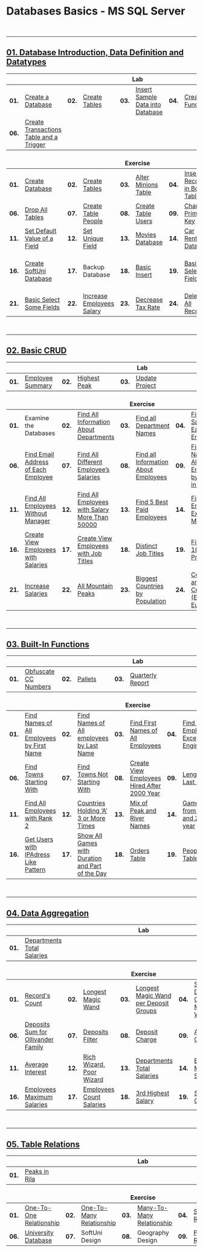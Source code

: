 # Databases Basics - MS SQL Server

<br/>

---

## <a href="https://github.com/radrex/SoftuniCourses/tree/master/C%23%20Web%20Developer/C%23%20DB/01.Databases%20Basics%20-%20MS%20SQL%20Server/01.Database%20Introduction%2C%20Data%20Definition%20and%20Datatypes">01. Database Introduction, Data Definition and Datatypes</a>

<table>
  <thead>
    <tr>
      <th colspan="10" style="text-align:center;">Lab</th>
    </tr>
  </thead>
  <tbody>
    <tr>
      <td><b>01.</b></td>
      <td><a href="https://github.com/radrex/SoftuniCourses/blob/abeb03179259538e19b26797df06e1498c6bff2e/C%23%20Web%20Developer/C%23%20DB/01.Databases%20Basics%20-%20MS%20SQL%20Server/01.Database%20Introduction%2C%20Data%20Definition%20and%20Datatypes/Lab.sql#L4">Create a Database</a></td>
      <td><b>02.</b></td>
      <td><a href="https://github.com/radrex/SoftuniCourses/blob/abeb03179259538e19b26797df06e1498c6bff2e/C%23%20Web%20Developer/C%23%20DB/01.Databases%20Basics%20-%20MS%20SQL%20Server/01.Database%20Introduction%2C%20Data%20Definition%20and%20Datatypes/Lab.sql#L12">Create Tables</a></td>
      <td><b>03.</b></td>
      <td><a href="https://github.com/radrex/SoftuniCourses/blob/abeb03179259538e19b26797df06e1498c6bff2e/C%23%20Web%20Developer/C%23%20DB/01.Databases%20Basics%20-%20MS%20SQL%20Server/01.Database%20Introduction%2C%20Data%20Definition%20and%20Datatypes/Lab.sql#L31">Insert Sample Data into Database</a></td>
      <td><b>04.</b></td>
      <td><a href="https://github.com/radrex/SoftuniCourses/blob/abeb03179259538e19b26797df06e1498c6bff2e/C%23%20Web%20Developer/C%23%20DB/01.Databases%20Basics%20-%20MS%20SQL%20Server/01.Database%20Introduction%2C%20Data%20Definition%20and%20Datatypes/Lab.sql#L49">Create a Function</a></td>
      <td><b>05.</b></td>
      <td><a href="https://github.com/radrex/SoftuniCourses/blob/abeb03179259538e19b26797df06e1498c6bff2e/C%23%20Web%20Developer/C%23%20DB/01.Databases%20Basics%20-%20MS%20SQL%20Server/01.Database%20Introduction%2C%20Data%20Definition%20and%20Datatypes/Lab.sql#L62">Create Procedures</a></td>
    </tr>
    <tr>
      <td><b>06.</b></td>
      <td><a href="https://github.com/radrex/SoftuniCourses/blob/abeb03179259538e19b26797df06e1498c6bff2e/C%23%20Web%20Developer/C%23%20DB/01.Databases%20Basics%20-%20MS%20SQL%20Server/01.Database%20Introduction%2C%20Data%20Definition%20and%20Datatypes/Lab.sql#L101">Create Transactions Table and a Trigger</a></td>
      <td colspan="8"></td>
    </tr>
  </tbody>
  <thead>
    <tr>
      <th colspan="10" style="text-align:center;"><br>Exercise</th>
    </tr>
  </thead>
  <tbody>
    <tr>
      <td><b>01.</b></td>
      <td><a href="https://github.com/radrex/SoftuniCourses/blob/76a332563c5a94d3c2ffcbbd717bac8bc9a87866/C%23%20Web%20Developer/C%23%20DB/01.Databases%20Basics%20-%20MS%20SQL%20Server/01.Database%20Introduction%2C%20Data%20Definition%20and%20Datatypes/MinionsDB.sql#L4">Create Database</a></td>
      <td><b>02.</b></td>
      <td><a href="https://github.com/radrex/SoftuniCourses/blob/76a332563c5a94d3c2ffcbbd717bac8bc9a87866/C%23%20Web%20Developer/C%23%20DB/01.Databases%20Basics%20-%20MS%20SQL%20Server/01.Database%20Introduction%2C%20Data%20Definition%20and%20Datatypes/MinionsDB.sql#L11">Create Tables</a></td>
      <td><b>03.</b></td>
      <td><a href="https://github.com/radrex/SoftuniCourses/blob/76a332563c5a94d3c2ffcbbd717bac8bc9a87866/C%23%20Web%20Developer/C%23%20DB/01.Databases%20Basics%20-%20MS%20SQL%20Server/01.Database%20Introduction%2C%20Data%20Definition%20and%20Datatypes/MinionsDB.sql#L26">Alter Minions Table</a></td>
      <td><b>04.</b></td>
      <td><a href="https://github.com/radrex/SoftuniCourses/blob/76a332563c5a94d3c2ffcbbd717bac8bc9a87866/C%23%20Web%20Developer/C%23%20DB/01.Databases%20Basics%20-%20MS%20SQL%20Server/01.Database%20Introduction%2C%20Data%20Definition%20and%20Datatypes/MinionsDB.sql#L30">Insert Records in Both Tables</a></td>
      <td><b>05.</b></td>
      <td><a href="https://github.com/radrex/SoftuniCourses/blob/76a332563c5a94d3c2ffcbbd717bac8bc9a87866/C%23%20Web%20Developer/C%23%20DB/01.Databases%20Basics%20-%20MS%20SQL%20Server/01.Database%20Introduction%2C%20Data%20Definition%20and%20Datatypes/MinionsDB.sql#L42">Truncate Table Minions</a></td>
    </tr>
    <tr>
      <td><b>06.</b></td>
      <td><a href="https://github.com/radrex/SoftuniCourses/blob/76a332563c5a94d3c2ffcbbd717bac8bc9a87866/C%23%20Web%20Developer/C%23%20DB/01.Databases%20Basics%20-%20MS%20SQL%20Server/01.Database%20Introduction%2C%20Data%20Definition%20and%20Datatypes/MinionsDB.sql#L45">Drop All Tables</a></td>
      <td><b>07.</b></td>
      <td><a href="https://github.com/radrex/SoftuniCourses/blob/76a332563c5a94d3c2ffcbbd717bac8bc9a87866/C%23%20Web%20Developer/C%23%20DB/01.Databases%20Basics%20-%20MS%20SQL%20Server/01.Database%20Introduction%2C%20Data%20Definition%20and%20Datatypes/MinionsDB.sql#L49">Create Table People</a></td>
      <td><b>08.</b></td>
      <td><a href="https://github.com/radrex/SoftuniCourses/blob/76a332563c5a94d3c2ffcbbd717bac8bc9a87866/C%23%20Web%20Developer/C%23%20DB/01.Databases%20Basics%20-%20MS%20SQL%20Server/01.Database%20Introduction%2C%20Data%20Definition%20and%20Datatypes/MinionsDB.sql#L68">Create Table Users</a></td>
      <td><b>09.</b></td>
      <td><a href="https://github.com/radrex/SoftuniCourses/blob/76a332563c5a94d3c2ffcbbd717bac8bc9a87866/C%23%20Web%20Developer/C%23%20DB/01.Databases%20Basics%20-%20MS%20SQL%20Server/01.Database%20Introduction%2C%20Data%20Definition%20and%20Datatypes/MinionsDB.sql#L85">Change Primary Key</a></td>
      <td><b>10.</b></td>
      <td><a href="https://github.com/radrex/SoftuniCourses/blob/76a332563c5a94d3c2ffcbbd717bac8bc9a87866/C%23%20Web%20Developer/C%23%20DB/01.Databases%20Basics%20-%20MS%20SQL%20Server/01.Database%20Introduction%2C%20Data%20Definition%20and%20Datatypes/MinionsDB.sql#L92">Add Check Constraint</a></td>
    </tr>
    <tr>
      <td><b>11.</b></td>
      <td><a href="https://github.com/radrex/SoftuniCourses/blob/76a332563c5a94d3c2ffcbbd717bac8bc9a87866/C%23%20Web%20Developer/C%23%20DB/01.Databases%20Basics%20-%20MS%20SQL%20Server/01.Database%20Introduction%2C%20Data%20Definition%20and%20Datatypes/MinionsDB.sql#L96">Set Default Value of a Field</a></td>
      <td><b>12.</b></td>
      <td><a href="https://github.com/radrex/SoftuniCourses/blob/76a332563c5a94d3c2ffcbbd717bac8bc9a87866/C%23%20Web%20Developer/C%23%20DB/01.Databases%20Basics%20-%20MS%20SQL%20Server/01.Database%20Introduction%2C%20Data%20Definition%20and%20Datatypes/MinionsDB.sql#L100">Set Unique Field</a></td>
      <td><b>13.</b></td>
      <td><a href="https://github.com/radrex/SoftuniCourses/blob/875a29c6369475f9ec63fdd3e9f2ff71d4bf1f2f/C%23%20Web%20Developer/C%23%20DB/01.Databases%20Basics%20-%20MS%20SQL%20Server/01.Database%20Introduction%2C%20Data%20Definition%20and%20Datatypes/MoviesDB.sql#L4">Movies Database</a></td>
      <td><b>14.</b></td>
      <td><a href="https://github.com/radrex/SoftuniCourses/blob/875a29c6369475f9ec63fdd3e9f2ff71d4bf1f2f/C%23%20Web%20Developer/C%23%20DB/01.Databases%20Basics%20-%20MS%20SQL%20Server/01.Database%20Introduction%2C%20Data%20Definition%20and%20Datatypes/CarRentalDB.sql#L4">Car Rental Database</a></td>
      <td><b>15.</b></td>
      <td><a href="https://github.com/radrex/SoftuniCourses/blob/9b3741b1d687270888a382d1fec944dae607ee95/C%23%20Web%20Developer/C%23%20DB/01.Databases%20Basics%20-%20MS%20SQL%20Server/01.Database%20Introduction%2C%20Data%20Definition%20and%20Datatypes/HotelDB.sql#L4">Hotel Database</a></td>
    </tr>
    <tr>
      <td><b>16.</b></td>
      <td><a href="https://github.com/radrex/SoftuniCourses/blob/9b3741b1d687270888a382d1fec944dae607ee95/C%23%20Web%20Developer/C%23%20DB/01.Databases%20Basics%20-%20MS%20SQL%20Server/01.Database%20Introduction%2C%20Data%20Definition%20and%20Datatypes/SoftUniDB.sql#L4">Create SoftUni Database</a></td>
      <td><b>17.</b></td>
      <td>Backup Database</td>
      <td><b>18.</b></td>
      <td><a href="https://github.com/radrex/SoftuniCourses/blob/9b3741b1d687270888a382d1fec944dae607ee95/C%23%20Web%20Developer/C%23%20DB/01.Databases%20Basics%20-%20MS%20SQL%20Server/01.Database%20Introduction%2C%20Data%20Definition%20and%20Datatypes/SoftUniDB.sql#L39">Basic Insert</a></td>
      <td><b>19.</b></td>
      <td><a href="https://github.com/radrex/SoftuniCourses/blob/9b3741b1d687270888a382d1fec944dae607ee95/C%23%20Web%20Developer/C%23%20DB/01.Databases%20Basics%20-%20MS%20SQL%20Server/01.Database%20Introduction%2C%20Data%20Definition%20and%20Datatypes/SoftUniDB.sql#L60">Basic Select All Fields</a></td>
      <td><b>20.</b></td>
      <td><a href="https://github.com/radrex/SoftuniCourses/blob/9b3741b1d687270888a382d1fec944dae607ee95/C%23%20Web%20Developer/C%23%20DB/01.Databases%20Basics%20-%20MS%20SQL%20Server/01.Database%20Introduction%2C%20Data%20Definition%20and%20Datatypes/SoftUniDB.sql#L65">Basic Select All Fields and Order Them</a></td>
    </tr>
    <tr>
      <td><b>21.</b></td>
      <td><a href="https://github.com/radrex/SoftuniCourses/blob/9b3741b1d687270888a382d1fec944dae607ee95/C%23%20Web%20Developer/C%23%20DB/01.Databases%20Basics%20-%20MS%20SQL%20Server/01.Database%20Introduction%2C%20Data%20Definition%20and%20Datatypes/SoftUniDB.sql#L70">Basic Select Some Fields</a></td>
      <td><b>22.</b></td>
      <td><a href="https://github.com/radrex/SoftuniCourses/blob/9b3741b1d687270888a382d1fec944dae607ee95/C%23%20Web%20Developer/C%23%20DB/01.Databases%20Basics%20-%20MS%20SQL%20Server/01.Database%20Introduction%2C%20Data%20Definition%20and%20Datatypes/SoftUniDB.sql#L75">Increase Employees Salary</a></td>
      <td><b>23.</b></td>
      <td><a href="https://github.com/radrex/SoftuniCourses/blob/875a29c6369475f9ec63fdd3e9f2ff71d4bf1f2f/C%23%20Web%20Developer/C%23%20DB/01.Databases%20Basics%20-%20MS%20SQL%20Server/01.Database%20Introduction%2C%20Data%20Definition%20and%20Datatypes/HotelDB.sql#L119">Decrease Tax Rate</a></td>
      <td><b>24.</b></td>
      <td><a href="https://github.com/radrex/SoftuniCourses/blob/875a29c6369475f9ec63fdd3e9f2ff71d4bf1f2f/C%23%20Web%20Developer/C%23%20DB/01.Databases%20Basics%20-%20MS%20SQL%20Server/01.Database%20Introduction%2C%20Data%20Definition%20and%20Datatypes/HotelDB.sql#L125">Delete All Records</a></td>
      <td colspan="2"></td>
    </tr>
  </tbody>
</table>

<br/>

---

## <a href="https://github.com/radrex/SoftuniCourses/tree/master/C%23%20Web%20Developer/C%23%20DB/01.Databases%20Basics%20-%20MS%20SQL%20Server/02.Basic%20CRUD">02. Basic CRUD</a>

<table>
  <thead>
    <tr>
      <th colspan="10" style="text-align:center;">Lab</th>
    </tr>
  </thead>
  <tbody>
    <tr>
      <td><b>01.</b></td>
      <td><a href="https://github.com/radrex/SoftuniCourses/blob/abeb03179259538e19b26797df06e1498c6bff2e/C%23%20Web%20Developer/C%23%20DB/01.Databases%20Basics%20-%20MS%20SQL%20Server/02.Basic%20CRUD/Lab.sql#L4">Employee Summary</a></td>
      <td><b>02.</b></td>
      <td><a href="https://github.com/radrex/SoftuniCourses/blob/abeb03179259538e19b26797df06e1498c6bff2e/C%23%20Web%20Developer/C%23%20DB/01.Databases%20Basics%20-%20MS%20SQL%20Server/02.Basic%20CRUD/Lab.sql#L12">Highest Peak</a></td>
      <td><b>03.</b></td>
      <td><a href="https://github.com/radrex/SoftuniCourses/blob/abeb03179259538e19b26797df06e1498c6bff2e/C%23%20Web%20Developer/C%23%20DB/01.Databases%20Basics%20-%20MS%20SQL%20Server/02.Basic%20CRUD/Lab.sql#L20">Update Project</a></td>
      <td colspan="4"></td>
    </tr>
  </tbody>
  <thead>
    <tr>
      <th colspan="10" style="text-align:center;"><br>Exercise</th>
    </tr>
  </thead>
  <tbody>
    <tr>
      <td><b>01.</b></td>
      <td>Examine the Databases</td>
      <td><b>02.</b></td>
      <td><a href="https://github.com/radrex/SoftuniCourses/blob/abeb03179259538e19b26797df06e1498c6bff2e/C%23%20Web%20Developer/C%23%20DB/01.Databases%20Basics%20-%20MS%20SQL%20Server/02.Basic%20CRUD/Exercise.sql#L6">Find All Information About Departments</a></td>
      <td><b>03.</b></td>
      <td><a href="https://github.com/radrex/SoftuniCourses/blob/abeb03179259538e19b26797df06e1498c6bff2e/C%23%20Web%20Developer/C%23%20DB/01.Databases%20Basics%20-%20MS%20SQL%20Server/02.Basic%20CRUD/Exercise.sql#L12">Find all Department Names</a></td>
      <td><b>04.</b></td>
      <td><a href="https://github.com/radrex/SoftuniCourses/blob/abeb03179259538e19b26797df06e1498c6bff2e/C%23%20Web%20Developer/C%23%20DB/01.Databases%20Basics%20-%20MS%20SQL%20Server/02.Basic%20CRUD/Exercise.sql#L16">Find Salary of Each Employee</a></td>
      <td><b>05.</b></td>
      <td><a href="https://github.com/radrex/SoftuniCourses/blob/abeb03179259538e19b26797df06e1498c6bff2e/C%23%20Web%20Developer/C%23%20DB/01.Databases%20Basics%20-%20MS%20SQL%20Server/02.Basic%20CRUD/Exercise.sql#L22">Find Full Name of Each Employee</a></td>
    </tr>
    <tr>
      <td><b>06.</b></td>
      <td><a href="https://github.com/radrex/SoftuniCourses/blob/abeb03179259538e19b26797df06e1498c6bff2e/C%23%20Web%20Developer/C%23%20DB/01.Databases%20Basics%20-%20MS%20SQL%20Server/02.Basic%20CRUD/Exercise.sql#L28">Find Email Address of Each Employee</a></td>
      <td><b>07.</b></td>
      <td><a href="https://github.com/radrex/SoftuniCourses/blob/abeb03179259538e19b26797df06e1498c6bff2e/C%23%20Web%20Developer/C%23%20DB/01.Databases%20Basics%20-%20MS%20SQL%20Server/02.Basic%20CRUD/Exercise.sql#L32">Find All Different Employee’s Salaries</a></td>
      <td><b>08.</b></td>
      <td><a href="https://github.com/radrex/SoftuniCourses/blob/abeb03179259538e19b26797df06e1498c6bff2e/C%23%20Web%20Developer/C%23%20DB/01.Databases%20Basics%20-%20MS%20SQL%20Server/02.Basic%20CRUD/Exercise.sql#L36">Find all Information About Employees</a></td>
      <td><b>09.</b></td>
      <td><a href="https://github.com/radrex/SoftuniCourses/blob/abeb03179259538e19b26797df06e1498c6bff2e/C%23%20Web%20Developer/C%23%20DB/01.Databases%20Basics%20-%20MS%20SQL%20Server/02.Basic%20CRUD/Exercise.sql#L41">Find Names of All Employees by Salary in Range</a></td>
      <td><b>10.</b></td>
      <td><a href="https://github.com/radrex/SoftuniCourses/blob/abeb03179259538e19b26797df06e1498c6bff2e/C%23%20Web%20Developer/C%23%20DB/01.Databases%20Basics%20-%20MS%20SQL%20Server/02.Basic%20CRUD/Exercise.sql#L48">Find Names of All Employees </a></td>
    </tr>
    <tr>
      <td><b>11.</b></td>
      <td><a href="https://github.com/radrex/SoftuniCourses/blob/abeb03179259538e19b26797df06e1498c6bff2e/C%23%20Web%20Developer/C%23%20DB/01.Databases%20Basics%20-%20MS%20SQL%20Server/02.Basic%20CRUD/Exercise.sql#L53">Find All Employees Without Manager</a></td>
      <td><b>12.</b></td>
      <td><a href="https://github.com/radrex/SoftuniCourses/blob/abeb03179259538e19b26797df06e1498c6bff2e/C%23%20Web%20Developer/C%23%20DB/01.Databases%20Basics%20-%20MS%20SQL%20Server/02.Basic%20CRUD/Exercise.sql#L59">Find All Employees with Salary More Than 50000</a></td>
      <td><b>13.</b></td>
      <td><a href="https://github.com/radrex/SoftuniCourses/blob/abeb03179259538e19b26797df06e1498c6bff2e/C%23%20Web%20Developer/C%23%20DB/01.Databases%20Basics%20-%20MS%20SQL%20Server/02.Basic%20CRUD/Exercise.sql#L67">Find 5 Best Paid Employees</a></td>
      <td><b>14.</b></td>
      <td><a href="https://github.com/radrex/SoftuniCourses/blob/abeb03179259538e19b26797df06e1498c6bff2e/C%23%20Web%20Developer/C%23%20DB/01.Databases%20Basics%20-%20MS%20SQL%20Server/02.Basic%20CRUD/Exercise.sql#L73">Find All Employees Except Marketing</a></td>
      <td><b>15.</b></td>
      <td><a href="https://github.com/radrex/SoftuniCourses/blob/abeb03179259538e19b26797df06e1498c6bff2e/C%23%20Web%20Developer/C%23%20DB/01.Databases%20Basics%20-%20MS%20SQL%20Server/02.Basic%20CRUD/Exercise.sql#L79">Sort Employees Table</a></td>
    </tr>
    <tr>
      <td><b>16.</b></td>
      <td><a href="https://github.com/radrex/SoftuniCourses/blob/abeb03179259538e19b26797df06e1498c6bff2e/C%23%20Web%20Developer/C%23%20DB/01.Databases%20Basics%20-%20MS%20SQL%20Server/02.Basic%20CRUD/Exercise.sql#L87">Create View Employees with Salaries</a></td>
      <td><b>17.</b></td>
      <td><a href="https://github.com/radrex/SoftuniCourses/blob/abeb03179259538e19b26797df06e1498c6bff2e/C%23%20Web%20Developer/C%23%20DB/01.Databases%20Basics%20-%20MS%20SQL%20Server/02.Basic%20CRUD/Exercise.sql#L94">Create View Employees with Job Titles</a></td>
      <td><b>18.</b></td>
      <td><a href="https://github.com/radrex/SoftuniCourses/blob/abeb03179259538e19b26797df06e1498c6bff2e/C%23%20Web%20Developer/C%23%20DB/01.Databases%20Basics%20-%20MS%20SQL%20Server/02.Basic%20CRUD/Exercise.sql#L100">Distinct Job Titles</a></td>
      <td><b>19.</b></td>
      <td><a href="https://github.com/radrex/SoftuniCourses/blob/abeb03179259538e19b26797df06e1498c6bff2e/C%23%20Web%20Developer/C%23%20DB/01.Databases%20Basics%20-%20MS%20SQL%20Server/02.Basic%20CRUD/Exercise.sql#L104">Find First 10 Started Projects</a></td>
      <td><b>20.</b></td>
      <td><a href="https://github.com/radrex/SoftuniCourses/blob/abeb03179259538e19b26797df06e1498c6bff2e/C%23%20Web%20Developer/C%23%20DB/01.Databases%20Basics%20-%20MS%20SQL%20Server/02.Basic%20CRUD/Exercise.sql#L110">Last 7 Hired Employees</a></td>
    </tr>
    <tr>
      <td><b>21.</b></td>
      <td><a href="https://github.com/radrex/SoftuniCourses/blob/abeb03179259538e19b26797df06e1498c6bff2e/C%23%20Web%20Developer/C%23%20DB/01.Databases%20Basics%20-%20MS%20SQL%20Server/02.Basic%20CRUD/Exercise.sql#L117">Increase Salaries</a></td>
      <td><b>22.</b></td>
      <td><a href="https://github.com/radrex/SoftuniCourses/blob/abeb03179259538e19b26797df06e1498c6bff2e/C%23%20Web%20Developer/C%23%20DB/01.Databases%20Basics%20-%20MS%20SQL%20Server/02.Basic%20CRUD/Exercise.sql#L124">All Mountain Peaks</a></td>
      <td><b>23.</b></td>
      <td><a href="https://github.com/radrex/SoftuniCourses/blob/abeb03179259538e19b26797df06e1498c6bff2e/C%23%20Web%20Developer/C%23%20DB/01.Databases%20Basics%20-%20MS%20SQL%20Server/02.Basic%20CRUD/Exercise.sql#L132">Biggest Countries by Population</a></td>
      <td><b>24.</b></td>
      <td><a href="https://github.com/radrex/SoftuniCourses/blob/abeb03179259538e19b26797df06e1498c6bff2e/C%23%20Web%20Developer/C%23%20DB/01.Databases%20Basics%20-%20MS%20SQL%20Server/02.Basic%20CRUD/Exercise.sql#L140">Countries and Currency (Euro / Not Euro)</a></td>
      <td><b>25.</b></td>
      <td><a href="https://github.com/radrex/SoftuniCourses/blob/abeb03179259538e19b26797df06e1498c6bff2e/C%23%20Web%20Developer/C%23%20DB/01.Databases%20Basics%20-%20MS%20SQL%20Server/02.Basic%20CRUD/Exercise.sql#L150">All Diablo Characters</a></td>
    </tr>
  </tbody>
</table>

<br/>

---

## <a href="https://github.com/radrex/SoftuniCourses/tree/master/C%23%20Web%20Developer/C%23%20DB/01.Databases%20Basics%20-%20MS%20SQL%20Server/03.Built-In%20Functions">03. Built-In Functions</a>

<table>
  <thead>
    <tr>
      <th colspan="10" style="text-align:center;">Lab</th>
    </tr>
  </thead>
  <tbody>
    <tr>
      <td><b>01.</b></td>
      <td><a href="https://github.com/radrex/SoftuniCourses/blob/271f3ab5336c18f2b5128e4fce40f1eb93c53304/C%23%20Web%20Developer/C%23%20DB/01.Databases%20Basics%20-%20MS%20SQL%20Server/03.Built-In%20Functions/Lab.sql#L1">Obfuscate CC Numbers</a></td>
      <td><b>02.</b></td>
      <td><a href="https://github.com/radrex/SoftuniCourses/blob/271f3ab5336c18f2b5128e4fce40f1eb93c53304/C%23%20Web%20Developer/C%23%20DB/01.Databases%20Basics%20-%20MS%20SQL%20Server/03.Built-In%20Functions/Lab.sql#L9">Pallets</a></td>
      <td><b>03.</b></td>
      <td><a href="https://github.com/radrex/SoftuniCourses/blob/271f3ab5336c18f2b5128e4fce40f1eb93c53304/C%23%20Web%20Developer/C%23%20DB/01.Databases%20Basics%20-%20MS%20SQL%20Server/03.Built-In%20Functions/Lab.sql#L17">Quarterly Report</a></td>
      <td colspan="4"></td>
    </tr>
  </tbody>
  <thead>
    <tr>
      <th colspan="10" style="text-align:center;"><br>Exercise</th>
    </tr>
  </thead>
  <tbody>
    <tr>
      <td><b>01.</b></td>
      <td><a href="https://github.com/radrex/SoftuniCourses/blob/271f3ab5336c18f2b5128e4fce40f1eb93c53304/C%23%20Web%20Developer/C%23%20DB/01.Databases%20Basics%20-%20MS%20SQL%20Server/03.Built-In%20Functions/Exercise.sql#L1">Find Names of All Employees by First Name</a></td>
      <td><b>02.</b></td>
      <td><a href="https://github.com/radrex/SoftuniCourses/blob/271f3ab5336c18f2b5128e4fce40f1eb93c53304/C%23%20Web%20Developer/C%23%20DB/01.Databases%20Basics%20-%20MS%20SQL%20Server/03.Built-In%20Functions/Exercise.sql#L9">Find Names of All employees by Last Name</a></td>
      <td><b>03.</b></td>
      <td><a href="https://github.com/radrex/SoftuniCourses/blob/271f3ab5336c18f2b5128e4fce40f1eb93c53304/C%23%20Web%20Developer/C%23%20DB/01.Databases%20Basics%20-%20MS%20SQL%20Server/03.Built-In%20Functions/Exercise.sql#L15">Find First Names of All Employees</a></td>
      <td><b>04.</b></td>
      <td><a href="https://github.com/radrex/SoftuniCourses/blob/271f3ab5336c18f2b5128e4fce40f1eb93c53304/C%23%20Web%20Developer/C%23%20DB/01.Databases%20Basics%20-%20MS%20SQL%20Server/03.Built-In%20Functions/Exercise.sql#L20">Find All Employees Except Engineers</a></td>
      <td><b>05.</b></td>
      <td><a href="https://github.com/radrex/SoftuniCourses/blob/271f3ab5336c18f2b5128e4fce40f1eb93c53304/C%23%20Web%20Developer/C%23%20DB/01.Databases%20Basics%20-%20MS%20SQL%20Server/03.Built-In%20Functions/Exercise.sql#L26">Find Towns with Name Length</a></td>
    </tr>
    <tr>
      <td><b>06.</b></td>
      <td><a href="https://github.com/radrex/SoftuniCourses/blob/271f3ab5336c18f2b5128e4fce40f1eb93c53304/C%23%20Web%20Developer/C%23%20DB/01.Databases%20Basics%20-%20MS%20SQL%20Server/03.Built-In%20Functions/Exercise.sql#L32">Find Towns Starting With</a></td>
      <td><b>07.</b></td>
      <td><a href="https://github.com/radrex/SoftuniCourses/blob/271f3ab5336c18f2b5128e4fce40f1eb93c53304/C%23%20Web%20Developer/C%23%20DB/01.Databases%20Basics%20-%20MS%20SQL%20Server/03.Built-In%20Functions/Exercise.sql#L39">Find Towns Not Starting With</a></td>
      <td><b>08.</b></td>
      <td><a href="https://github.com/radrex/SoftuniCourses/blob/271f3ab5336c18f2b5128e4fce40f1eb93c53304/C%23%20Web%20Developer/C%23%20DB/01.Databases%20Basics%20-%20MS%20SQL%20Server/03.Built-In%20Functions/Exercise.sql#L46">Create View Employees Hired After 2000 Year</a></td>
      <td><b>09.</b></td>
      <td><a href="https://github.com/radrex/SoftuniCourses/blob/271f3ab5336c18f2b5128e4fce40f1eb93c53304/C%23%20Web%20Developer/C%23%20DB/01.Databases%20Basics%20-%20MS%20SQL%20Server/03.Built-In%20Functions/Exercise.sql#L53">Length of Last Name</a></td>
      <td><b>10.</b></td>
      <td><a href="https://github.com/radrex/SoftuniCourses/blob/271f3ab5336c18f2b5128e4fce40f1eb93c53304/C%23%20Web%20Developer/C%23%20DB/01.Databases%20Basics%20-%20MS%20SQL%20Server/03.Built-In%20Functions/Exercise.sql#L59">Rank Employees by Salary</a></td>
    </tr>
    <tr>
      <td><b>11.</b></td>
      <td><a href="https://github.com/radrex/SoftuniCourses/blob/271f3ab5336c18f2b5128e4fce40f1eb93c53304/C%23%20Web%20Developer/C%23%20DB/01.Databases%20Basics%20-%20MS%20SQL%20Server/03.Built-In%20Functions/Exercise.sql#L69">Find All Employees with Rank 2</a></td>
      <td><b>12.</b></td>
      <td><a href="https://github.com/radrex/SoftuniCourses/blob/271f3ab5336c18f2b5128e4fce40f1eb93c53304/C%23%20Web%20Developer/C%23%20DB/01.Databases%20Basics%20-%20MS%20SQL%20Server/03.Built-In%20Functions/Exercise.sql#L83">Countries Holding ‘A’ 3 or More Times</a></td>
      <td><b>13.</b></td>
      <td><a href="https://github.com/radrex/SoftuniCourses/blob/271f3ab5336c18f2b5128e4fce40f1eb93c53304/C%23%20Web%20Developer/C%23%20DB/01.Databases%20Basics%20-%20MS%20SQL%20Server/03.Built-In%20Functions/Exercise.sql#L92">Mix of Peak and River Names</a></td>
      <td><b>14.</b></td>
      <td><a href="https://github.com/radrex/SoftuniCourses/blob/271f3ab5336c18f2b5128e4fce40f1eb93c53304/C%23%20Web%20Developer/C%23%20DB/01.Databases%20Basics%20-%20MS%20SQL%20Server/03.Built-In%20Functions/Exercise.sql#L100">Games from 2011 and 2012 year</a></td>
      <td><b>15.</b></td>
      <td><a href="https://github.com/radrex/SoftuniCourses/blob/271f3ab5336c18f2b5128e4fce40f1eb93c53304/C%23%20Web%20Developer/C%23%20DB/01.Databases%20Basics%20-%20MS%20SQL%20Server/03.Built-In%20Functions/Exercise.sql#L109">User Email Providers</a></td>
    </tr>
    <tr>
      <td><b>16.</b></td>
      <td><a href="https://github.com/radrex/SoftuniCourses/blob/271f3ab5336c18f2b5128e4fce40f1eb93c53304/C%23%20Web%20Developer/C%23%20DB/01.Databases%20Basics%20-%20MS%20SQL%20Server/03.Built-In%20Functions/Exercise.sql#L115">Get Users with IPAdress Like Pattern</a></td>
      <td><b>17.</b></td>
      <td><a href="https://github.com/radrex/SoftuniCourses/blob/271f3ab5336c18f2b5128e4fce40f1eb93c53304/C%23%20Web%20Developer/C%23%20DB/01.Databases%20Basics%20-%20MS%20SQL%20Server/03.Built-In%20Functions/Exercise.sql#L122">Show All Games with Duration and Part of the Day</a></td>
      <td><b>18.</b></td>
      <td><a href="https://github.com/radrex/SoftuniCourses/blob/271f3ab5336c18f2b5128e4fce40f1eb93c53304/C%23%20Web%20Developer/C%23%20DB/01.Databases%20Basics%20-%20MS%20SQL%20Server/03.Built-In%20Functions/Exercise.sql#L141">Orders Table</a></td>
      <td><b>19.</b></td>
      <td><a href="https://github.com/radrex/SoftuniCourses/blob/271f3ab5336c18f2b5128e4fce40f1eb93c53304/C%23%20Web%20Developer/C%23%20DB/01.Databases%20Basics%20-%20MS%20SQL%20Server/03.Built-In%20Functions/Exercise.sql#L150">People Table</a></td>
      <td colspan="2"></td>
    </tr>
  </tbody>
</table>

<br/>

---

## <a href="https://github.com/radrex/SoftuniCourses/tree/master/C%23%20Web%20Developer/C%23%20DB/01.Databases%20Basics%20-%20MS%20SQL%20Server/04.Data%20Aggregation">04. Data Aggregation</a>

<table>
  <thead>
    <tr>
      <th colspan="10" style="text-align:center;">Lab</th>
    </tr>
  </thead>
  <tbody>
    <tr>
      <td><b>01.</b></td>
      <td><a href="https://github.com/radrex/SoftuniCourses/blob/ee1ee6ddb4e3c95741a32ae666a96fd14308bb96/C%23%20Web%20Developer/C%23%20DB/01.Databases%20Basics%20-%20MS%20SQL%20Server/04.Data%20Aggregation/Lab.sql#L1">Departments Total Salaries</a></td>
      <td colspan="8"></td>
    </tr>
  </tbody>
  <thead>
    <tr>
      <th colspan="10" style="text-align:center;"><br>Exercise</th>
    </tr>
  </thead>
  <tbody>
    <tr>
      <td><b>01.</b></td>
      <td><a href="https://github.com/radrex/SoftuniCourses/blob/ee1ee6ddb4e3c95741a32ae666a96fd14308bb96/C%23%20Web%20Developer/C%23%20DB/01.Databases%20Basics%20-%20MS%20SQL%20Server/04.Data%20Aggregation/Exercise.sql#L1">Record's Count</a></td>
      <td><b>02.</b></td>
      <td><a href="https://github.com/radrex/SoftuniCourses/blob/ee1ee6ddb4e3c95741a32ae666a96fd14308bb96/C%23%20Web%20Developer/C%23%20DB/01.Databases%20Basics%20-%20MS%20SQL%20Server/04.Data%20Aggregation/Exercise.sql#L8">Longest Magic Wand</a></td>
      <td><b>03.</b></td>
      <td><a href="https://github.com/radrex/SoftuniCourses/blob/ee1ee6ddb4e3c95741a32ae666a96fd14308bb96/C%23%20Web%20Developer/C%23%20DB/01.Databases%20Basics%20-%20MS%20SQL%20Server/04.Data%20Aggregation/Exercise.sql#L12">Longest Magic Wand per Deposit Groups</a></td>
      <td><b>04.</b></td>
      <td><a href="https://github.com/radrex/SoftuniCourses/blob/ee1ee6ddb4e3c95741a32ae666a96fd14308bb96/C%23%20Web%20Developer/C%23%20DB/01.Databases%20Basics%20-%20MS%20SQL%20Server/04.Data%20Aggregation/Exercise.sql#L18">Smallest Deposit Group per Magic Wand Size</a></td>
      <td><b>05.</b></td>
      <td><a href="https://github.com/radrex/SoftuniCourses/blob/ee1ee6ddb4e3c95741a32ae666a96fd14308bb96/C%23%20Web%20Developer/C%23%20DB/01.Databases%20Basics%20-%20MS%20SQL%20Server/04.Data%20Aggregation/Exercise.sql#L24">Deposits Sum</a></td>
    </tr>
    <tr>
      <td><b>06.</b></td>
      <td><a href="https://github.com/radrex/SoftuniCourses/blob/ee1ee6ddb4e3c95741a32ae666a96fd14308bb96/C%23%20Web%20Developer/C%23%20DB/01.Databases%20Basics%20-%20MS%20SQL%20Server/04.Data%20Aggregation/Exercise.sql#L30">Deposits Sum for Ollivander Family</a></td>
      <td><b>07.</b></td>
      <td><a href="https://github.com/radrex/SoftuniCourses/blob/ee1ee6ddb4e3c95741a32ae666a96fd14308bb96/C%23%20Web%20Developer/C%23%20DB/01.Databases%20Basics%20-%20MS%20SQL%20Server/04.Data%20Aggregation/Exercise.sql#L37">Deposits Filter</a></td>
      <td><b>08.</b></td>
      <td><a href="https://github.com/radrex/SoftuniCourses/blob/ee1ee6ddb4e3c95741a32ae666a96fd14308bb96/C%23%20Web%20Developer/C%23%20DB/01.Databases%20Basics%20-%20MS%20SQL%20Server/04.Data%20Aggregation/Exercise.sql#L46">Deposit Charge</a></td>
      <td><b>09.</b></td>
      <td><a href="https://github.com/radrex/SoftuniCourses/blob/ee1ee6ddb4e3c95741a32ae666a96fd14308bb96/C%23%20Web%20Developer/C%23%20DB/01.Databases%20Basics%20-%20MS%20SQL%20Server/04.Data%20Aggregation/Exercise.sql#L53">Age Groups</a></td>
      <td><b>10.</b></td>
      <td><a href="https://github.com/radrex/SoftuniCourses/blob/ee1ee6ddb4e3c95741a32ae666a96fd14308bb96/C%23%20Web%20Developer/C%23%20DB/01.Databases%20Basics%20-%20MS%20SQL%20Server/04.Data%20Aggregation/Exercise.sql#L73">First Letter</a></td>
    </tr>
    <tr>
      <td><b>11.</b></td>
      <td><a href="https://github.com/radrex/SoftuniCourses/blob/ee1ee6ddb4e3c95741a32ae666a96fd14308bb96/C%23%20Web%20Developer/C%23%20DB/01.Databases%20Basics%20-%20MS%20SQL%20Server/04.Data%20Aggregation/Exercise.sql#L79">Average Interest</a></td>
      <td><b>12.</b></td>
      <td><a href="https://github.com/radrex/SoftuniCourses/blob/ee1ee6ddb4e3c95741a32ae666a96fd14308bb96/C%23%20Web%20Developer/C%23%20DB/01.Databases%20Basics%20-%20MS%20SQL%20Server/04.Data%20Aggregation/Exercise.sql#L88">Rich Wizard, Poor Wizard</a></td>
      <td><b>13.</b></td>
      <td><a href="https://github.com/radrex/SoftuniCourses/blob/ee1ee6ddb4e3c95741a32ae666a96fd14308bb96/C%23%20Web%20Developer/C%23%20DB/01.Databases%20Basics%20-%20MS%20SQL%20Server/04.Data%20Aggregation/Exercise.sql#L101">Departments Total Salaries</a></td>
      <td><b>14.</b></td>
      <td><a href="https://github.com/radrex/SoftuniCourses/blob/ee1ee6ddb4e3c95741a32ae666a96fd14308bb96/C%23%20Web%20Developer/C%23%20DB/01.Databases%20Basics%20-%20MS%20SQL%20Server/04.Data%20Aggregation/Exercise.sql#L109">Employees Minimum Salaries</a></td>
      <td><b>15.</b></td>
      <td><a href="https://github.com/radrex/SoftuniCourses/blob/ee1ee6ddb4e3c95741a32ae666a96fd14308bb96/C%23%20Web%20Developer/C%23%20DB/01.Databases%20Basics%20-%20MS%20SQL%20Server/04.Data%20Aggregation/Exercise.sql#L117">Employees Average Salaries</a></td>
    </tr>
    <tr>
      <td><b>16.</b></td>
      <td><a href="https://github.com/radrex/SoftuniCourses/blob/ee1ee6ddb4e3c95741a32ae666a96fd14308bb96/C%23%20Web%20Developer/C%23%20DB/01.Databases%20Basics%20-%20MS%20SQL%20Server/04.Data%20Aggregation/Exercise.sql#L135">Employees Maximum Salaries</a></td>
      <td><b>17.</b></td>
      <td><a href="https://github.com/radrex/SoftuniCourses/blob/ee1ee6ddb4e3c95741a32ae666a96fd14308bb96/C%23%20Web%20Developer/C%23%20DB/01.Databases%20Basics%20-%20MS%20SQL%20Server/04.Data%20Aggregation/Exercise.sql#L142">Employees Count Salaries</a></td>
      <td><b>18.</b></td>
      <td><a href="https://github.com/radrex/SoftuniCourses/blob/ee1ee6ddb4e3c95741a32ae666a96fd14308bb96/C%23%20Web%20Developer/C%23%20DB/01.Databases%20Basics%20-%20MS%20SQL%20Server/04.Data%20Aggregation/Exercise.sql#L147">3rd Highest Salary</a></td>
      <td><b>19.</b></td>
      <td><a href="https://github.com/radrex/SoftuniCourses/blob/ee1ee6ddb4e3c95741a32ae666a96fd14308bb96/C%23%20Web%20Developer/C%23%20DB/01.Databases%20Basics%20-%20MS%20SQL%20Server/04.Data%20Aggregation/Exercise.sql#L159">Salary Challenge</a></td>
      <td colspan="2"></td>
    </tr>
  </tbody>
</table>

<br/>

---

## <a href="https://github.com/radrex/SoftuniCourses/tree/master/C%23%20Web%20Developer/C%23%20DB/01.Databases%20Basics%20-%20MS%20SQL%20Server/05.Table%20Relations">05. Table Relations</a>

<table>
  <thead>
    <tr>
      <th colspan="10" style="text-align:center;">Lab</th>
    </tr>
  </thead>
  <tbody>
    <tr>
      <td><b>01.</b></td>
      <td><a href="https://github.com/radrex/SoftuniCourses/blob/master/C%23%20Web%20Developer/C%23%20DB/01.Databases%20Basics%20-%20MS%20SQL%20Server/05.Table%20Relations/Lab.sql">Peaks in Rila</a></td>
      <td colspan="8"></td>
    </tr>
  </tbody>
  <thead>
    <tr>
      <th colspan="10" style="text-align:center;"><br>Exercise</th>
    </tr>
  </thead>
  <tbody>
    <tr>
      <td><b>01.</b></td>
      <td><a href="https://github.com/radrex/SoftuniCourses/blob/afaa55575143a3a8a7fba38cf0b1218f10103c1c/C%23%20Web%20Developer/C%23%20DB/01.Databases%20Basics%20-%20MS%20SQL%20Server/05.Table%20Relations/Exercise.sql#L1">One-To-One Relationship</a></td>
      <td><b>02.</b></td>
      <td><a href="https://github.com/radrex/SoftuniCourses/blob/afaa55575143a3a8a7fba38cf0b1218f10103c1c/C%23%20Web%20Developer/C%23%20DB/01.Databases%20Basics%20-%20MS%20SQL%20Server/05.Table%20Relations/Exercise.sql#L39">One-To-Many Relationship</a></td>
      <td><b>03.</b></td>
      <td><a href="https://github.com/radrex/SoftuniCourses/blob/afaa55575143a3a8a7fba38cf0b1218f10103c1c/C%23%20Web%20Developer/C%23%20DB/01.Databases%20Basics%20-%20MS%20SQL%20Server/05.Table%20Relations/Exercise.sql#L65">Many-To-Many Relationship</a></td>
      <td><b>04.</b></td>
      <td><a href="https://github.com/radrex/SoftuniCourses/blob/afaa55575143a3a8a7fba38cf0b1218f10103c1c/C%23%20Web%20Developer/C%23%20DB/01.Databases%20Basics%20-%20MS%20SQL%20Server/05.Table%20Relations/Exercise.sql#L100">Self-Referencing</a></td>
      <td><b>05.</b></td>
      <td><a href="https://github.com/radrex/SoftuniCourses/blob/afaa55575143a3a8a7fba38cf0b1218f10103c1c/C%23%20Web%20Developer/C%23%20DB/01.Databases%20Basics%20-%20MS%20SQL%20Server/05.Table%20Relations/Exercise.sql#L123">Online Store Database</a></td>
    </tr>
    <tr>
      <td><b>06.</b></td>
      <td><a href="https://github.com/radrex/SoftuniCourses/blob/afaa55575143a3a8a7fba38cf0b1218f10103c1c/C%23%20Web%20Developer/C%23%20DB/01.Databases%20Basics%20-%20MS%20SQL%20Server/05.Table%20Relations/Exercise.sql#L164">University Database</a></td>
      <td><b>07.</b></td>
      <td>SoftUni Design</td>
      <td><b>08.</b></td>
      <td>Geography Design</td>
      <td><b>09.</b></td>
      <td><a href="https://github.com/radrex/SoftuniCourses/blob/afaa55575143a3a8a7fba38cf0b1218f10103c1c/C%23%20Web%20Developer/C%23%20DB/01.Databases%20Basics%20-%20MS%20SQL%20Server/05.Table%20Relations/Exercise.sql#L204">Peaks in Rila</a></td>
      <td colspan="2"></td>
    </tr>
  </tbody>
</table>